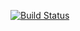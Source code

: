 [![Build Status](https://travis-ci.org/evercam/evercam_admin.svg?branch=master)](https://travis-ci.org/evercam/evercam_admin)
